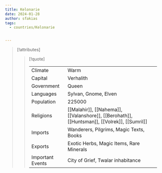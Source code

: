 ```yaml
---
title: Kelonarie
date: 2024-01-28
author: sfakias
tags:
  - countries/Kelonarie


---
```

> [!attributes]
> 
> > [!quote]
> >
> > | | |
> > | --- | --- |
> > | Climate | Warm |
> > | Capital | Verhalith |
> > | Government | Queen |
> > | Languages | Sylvan, Gnome, Elven |
> > | Population | 225000 |
> > | Religions | [[Malahir]], [[Nahema]], [[Valanshore]], [[Berohath]], [[Huntsman]], [[Volrek]], [[Sumril]] |
> > | Imports | Wanderers, Pilgrims, Magic Texts, Books |
> > | Exports | Exotic Herbs, Magic Items, Rare Minerals |
> > | Important Events | City of Grief, Twalar inhabitance |

